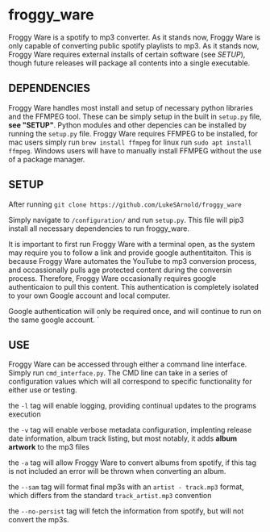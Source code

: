 # froggy_ware

Froggy Ware is a spotify to mp3 converter. As it stands now, Froggy Ware is only capable of converting public spotify playlists to mp3. As it stands now, Froggy Ware requires external installs of certain software (see *SETUP*), though future releases will package all contents into a single executable. 

## DEPENDENCIES

Froggy Ware handles most install and setup of necessary python libraries and the FFMPEG tool. These can be simply setup in the built in `setup.py` file, **see "SETUP"**. Python modules and other depencies can be installed by running the `setup.py` file. 
Froggy Ware requires FFMPEG to be installed, for mac users simply run `brew install ffmpeg` for linux run `sudo apt install ffmpeg`. Windows users will have to manually install FFMPEG without the use of a package manager. 
## SETUP

After running 
```git clone https://github.com/LukeSArnold/froggy_ware```

Simply navigate to `/configuration/` and run `setup.py`. This file will pip3 install all necessary dependencies to run froggy_ware.

It is important to first run Froggy Ware with a terminal open, as the system may require you to follow a link and provide google authentitaiton. This is because Froggy Ware automates the YouTube to mp3 conversion process, and occassionally pulls age protected content during the conversin process. Therefore, Froggy Ware occasionally requires google authenticaion to pull this content. This authentication is completely isolated to your own Google account and local computer. 

Google authentication will only be required once, and will continue to run on the same google account.
`
## USE

Froggy Ware can be accessed through either a command line interface. Simply run `cmd_interface.py`. 
The CMD line can take in a series of configuration values which will all correspond to specific functionality for either use or testing. 


the `-l` tag will enable logging, providing continual updates to the programs execution


the `-v` tag will enable verbose metadata configuration, implenting release date information, album track listing, but most notably, it adds **album artwork** to the mp3 files


the `-a` tag will allow Froggy Ware to convert albums from spotify, if this tag is not included an error will be thrown when converting an album. 


the `--sam` tag will format final mp3s with an `artist - track.mp3` format, which differs from the standard `track_artist.mp3` convention


the `--no-persist` tag will fetch the information from spotify, but will not convert the mp3s. 
